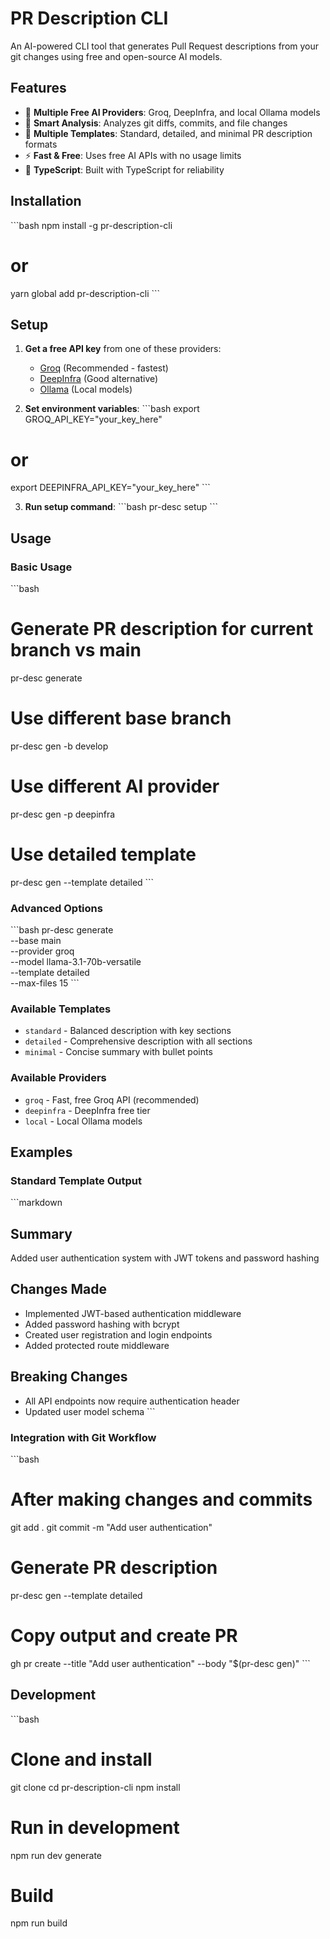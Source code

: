 # PR Description CLI

An AI-powered CLI tool that generates Pull Request descriptions from your git changes using free and open-source AI models.

## Features

- 🤖 **Multiple Free AI Providers**: Groq, DeepInfra, and local Ollama models
- 📝 **Smart Analysis**: Analyzes git diffs, commits, and file changes
- 🎨 **Multiple Templates**: Standard, detailed, and minimal PR description formats
- ⚡ **Fast & Free**: Uses free AI APIs with no usage limits
- 🔧 **TypeScript**: Built with TypeScript for reliability

## Installation

\`\`\`bash
npm install -g pr-description-cli

# or

yarn global add pr-description-cli
\`\`\`

## Setup

1. **Get a free API key** from one of these providers:

   - [Groq](https://console.groq.com) (Recommended - fastest)
   - [DeepInfra](https://deepinfra.com) (Good alternative)
   - [Ollama](https://ollama.ai) (Local models)

2. **Set environment variables**:
   \`\`\`bash
   export GROQ_API_KEY="your_key_here"

# or

export DEEPINFRA_API_KEY="your_key_here"
\`\`\`

3. **Run setup command**:
   \`\`\`bash
   pr-desc setup
   \`\`\`

## Usage

### Basic Usage

\`\`\`bash

# Generate PR description for current branch vs main

pr-desc generate

# Use different base branch

pr-desc gen -b develop

# Use different AI provider

pr-desc gen -p deepinfra

# Use detailed template

pr-desc gen --template detailed
\`\`\`

### Advanced Options

\`\`\`bash
pr-desc generate \
 --base main \
 --provider groq \
 --model llama-3.1-70b-versatile \
 --template detailed \
 --max-files 15
\`\`\`

### Available Templates

- `standard` - Balanced description with key sections
- `detailed` - Comprehensive description with all sections
- `minimal` - Concise summary with bullet points

### Available Providers

- `groq` - Fast, free Groq API (recommended)
- `deepinfra` - DeepInfra free tier
- `local` - Local Ollama models

## Examples

### Standard Template Output

\`\`\`markdown

## Summary

Added user authentication system with JWT tokens and password hashing

## Changes Made

- Implemented JWT-based authentication middleware
- Added password hashing with bcrypt
- Created user registration and login endpoints
- Added protected route middleware

## Breaking Changes

- All API endpoints now require authentication header
- Updated user model schema
  \`\`\`

### Integration with Git Workflow

\`\`\`bash

# After making changes and commits

git add .
git commit -m "Add user authentication"

# Generate PR description

pr-desc gen --template detailed

# Copy output and create PR

gh pr create --title "Add user authentication" --body "$(pr-desc gen)"
\`\`\`

## Development

\`\`\`bash

# Clone and install

git clone <repo>
cd pr-description-cli
npm install

# Run in development

npm run dev generate

# Build

npm run build
